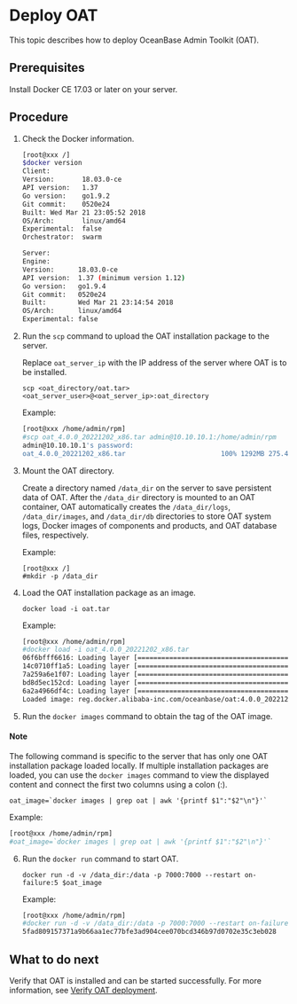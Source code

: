 # Deploy OAT

This topic describes how to deploy OceanBase Admin Toolkit (OAT).

## Prerequisites

Install Docker CE 17.03 or later on your server.

## Procedure

1. Check the Docker information.

   ```bash
   [root@xxx /]
   $docker version
   Client:
   Version:       18.03.0-ce
   API version:   1.37
   Go version:    go1.9.2
   Git commit:    0520e24
   Built: Wed Mar 21 23:05:52 2018
   OS/Arch:       linux/amd64
   Experimental:  false
   Orchestrator:  swarm

   Server:
   Engine:
   Version:      18.03.0-ce
   API version:  1.37 (minimum version 1.12)
   Go version:   go1.9.4
   Git commit:   0520e24
   Built:        Wed Mar 21 23:14:54 2018
   OS/Arch:      linux/amd64
   Experimental: false
   ```

2. Run the `scp` command to upload the OAT installation package to the server.

   Replace `oat_server_ip` with the IP address of the server where OAT is to be installed.

   ```shell
   scp <oat_directory/oat.tar> <oat_server_user>@<oat_server_ip>:oat_directory
   ```

   Example:

   ```bash
   [root@xxx /home/admin/rpm]
   #scp oat_4.0.0_20221202_x86.tar admin@10.10.10.1:/home/admin/rpm
   admin@10.10.10.1's password:
   oat_4.0.0_20221202_x86.tar                        100% 1292MB 275.4MB/s   00:04
   ```

3. Mount the OAT directory.

   Create a directory named `/data_dir` on the server to save persistent data of OAT. After the `/data_dir` directory is mounted to an OAT container, OAT automatically creates the `/data_dir/logs`, `/data_dir/images`, and `/data_dir/db` directories to store OAT system logs, Docker images of components and products, and OAT database files, respectively.
   
   Example:

   ```shell
   [root@xxx /]
   #mkdir -p /data_dir
   ```

4. Load the OAT installation package as an image.

   ```shell
   docker load -i oat.tar
   ```

   Example:

   ```bash
   [root@xxx /home/admin/rpm]
   #docker load -i oat_4.0.0_20221202_x86.tar
   06f6bfff6616: Loading layer [==================================================>]  230.8MB/230.8MB
   14c0710ff1a5: Loading layer [==================================================>]  418.5MB/418.5MB
   7a259a6e1f07: Loading layer [==================================================>]   5.12kB/5.12kB
   bd8d5ec152cd: Loading layer [==================================================>]  365.6MB/365.6MB
   6a2a4966df4c: Loading layer [==================================================>]  339.5MB/339.5MB
   Loaded image: reg.docker.alibaba-inc.com/oceanbase/oat:4.0.0_20221202_x86
   ```

5. Run the `docker images` command to obtain the tag of the OAT image.

  <main id="notice" type='explain'>
    <h4>Note</h4>
    <p>The following command is specific to the server that has only one OAT installation package loaded locally. If multiple installation packages are loaded, you can use the <code>docker images</code> command to view the displayed content and connect the first two columns using a colon (:).</p>
  </main>

```shell
oat_image=`docker images | grep oat | awk '{printf $1":"$2"\n"}'`
```

Example:

```bash
[root@xxx /home/admin/rpm]
#oat_image=`docker images | grep oat | awk '{printf $1":"$2"\n"}'`
```

6. Run the `docker run` command to start OAT.

   ```shell
   docker run -d -v /data_dir:/data -p 7000:7000 --restart on-failure:5 $oat_image
   ```

   Example:

   ```bash
   [root@xxx /home/admin/rpm]
   #docker run -d -v /data_dir:/data -p 7000:7000 --restart on-failure:5 `docker images | grep oat | awk '{printf $1":"$2"\n"}'`
   5fad809157371a9b66aa1ec77bfe3ad904cee070bcd346b97d0702e35c3eb028
   ```

## What to do next

Verify that OAT is installed and can be started successfully. For more information, see [Verify OAT deployment](2.verify-after-deployment.md).

